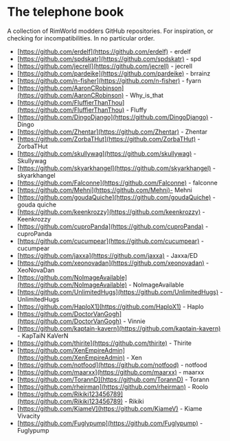 # The telephone book

A collection of RimWorld modders GitHub repositories. For inspiration, or checking for incompatibilities. In no particular order.

- [https://github.com/erdelf](https://github.com/erdelf) - erdelf
- [https://github.com/spdskatr](https://github.com/spdskatr) - spd
- [https://github.com/jecrell](https://github.com/jecrell) - jecrell
- [https://github.com/pardeike](https://github.com/pardeike) - brrainz
- [https://github.com/n-fisher](https://github.com/n-fisher) - fyarn
- [https://github.com/AaronCRobinson](https://github.com/AaronCRobinson) - Why_is_that
- [https://github.com/FluffierThanThou](https://github.com/FluffierThanThou) - Fluffy
- [https://github.com/DingoDjango](https://github.com/DingoDjango) - Dingo
- [https://github.com/Zhentar](https://github.com/Zhentar) - Zhentar
- [https://github.com/ZorbaTHut](https://github.com/ZorbaTHut) - ZorbaTHut
- [https://github.com/skullywag](https://github.com/skullywag) - Skullywag
- [https://github.com/skyarkhangel](https://github.com/skyarkhangel) - skyarkhangel
- [https://github.com/Falconne](https://github.com/Falconne) - falconne
- [https://github.com/Mehni](https://github.com/Mehni)- Mehni
- [https://github.com/goudaQuiche](https://github.com/goudaQuiche)  - gouda quiche
- [https://github.com/keenkrozzy](https://github.com/keenkrozzy) - Keenkrozzy
- [https://github.com/cuproPanda](https://github.com/cuproPanda) - cuproPanda
- [https://github.com/cucumpear](https://github.com/cucumpear) - cucumpear
- [https://github.com/jaxxa](https://github.com/jaxxa) - Jaxxa/ED
- [https://github.com/xeonovadan](https://github.com/xeonovadan) - XeoNovaDan
- [https://github.com/NoImageAvailable](https://github.com/NoImageAvailable) - NoImageAvailable
- [https://github.com/UnlimitedHugs](https://github.com/UnlimitedHugs) - UnlimitedHugs
- [https://github.com/HaploX1](https://github.com/HaploX1) - Haplo
- [https://github.com/DoctorVanGogh](https://github.com/DoctorVanGogh) - Vinnie
- [https://github.com/kaptain-kavern](https://github.com/kaptain-kavern) - KapTaiN KaVerN
- [https://github.com/thirite](https://github.com/thirite) - Thirite
- [https://github.com/XenEmpireAdmin](https://github.com/XenEmpireAdmin) - Xen
- [https://github.com/notfood](https://github.com/notfood) - notfood
- [https://github.com/maarxx](https://github.com/maarxx) - maarxx
- [https://github.com/TorannD](https://github.com/TorannD) - Torann
- [https://github.com/rheirman](https://github.com/rheirman) - Roolo
- [https://github.com/Rikiki123456789](https://github.com/Rikiki123456789) - Rikiki
- [https://github.com/KiameV](https://github.com/KiameV) - Kiame Vivacity
- [https://github.com/Fuglypump](https://github.com/Fuglypump) - Fuglypump
